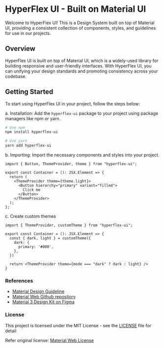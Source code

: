 # HyperFlex UI - Built on Material UI

Welcome to HyperFlex UI! This is a Design System built on top of Material UI, providing a consistent collection of components, styles, and guidelines for use in our projects.

## Overview

HyperFlex UI is built on top of Material UI, which is a widely-used library for building responsive and user-friendly interfaces. With HyperFlex UI, you can unifying your design standards and promoting consistency across your codebase.

## Getting Started

To start using HyperFlex UI in your project, follow the steps below:

a. Installation: Add the `hyperflex-ui` package to your project using package managers like npm or yarn.

```bash
# Use npm
npm install hyperflex-ui

# Use yarn
yarn add hyperflex-ui
```

b. Importing: Import the necessary components and styles into your project.

```tsx
import { Button, ThemeProvider, theme } from "hyperflex-ui";

export const Container = (): JSX.Element => {
  return (
    <ThemeProvider theme={theme.light}>
      <Button hierarchy="primary" variant="filled">
        Click me
      </Button>      
    </ThemeProvider>
  );
};
```

c. Create custom themes

```tsx
import { ThemeProvider, customTheme } from "hyperflex-ui";

export const Container = (): JSX.Element => {
  const { dark, light } = customTheme({
    dark: {
      primary: '#000',
    },
  })

  return <ThemeProvider theme={mode === "dark" ? dark : light} />
}
```

### References

- [Material Design Guideline](https://m3.material.io/)
- [Material Web Github repository](https://github.com/material-components/material-web)
- [Material 3 Design Kit on Figma](https://www.figma.com/community/file/1035203688168086460/Material-3-Design-Kit)

### License

This project is licensed under the MIT License - see the [LICENSE](https://github.com/joaoromeira/hyperflex-ui/LICENSE) file for detail

Refer original license: [Material Web License](https://github.com/material-components/material-web/blob/main/LICENSE)
